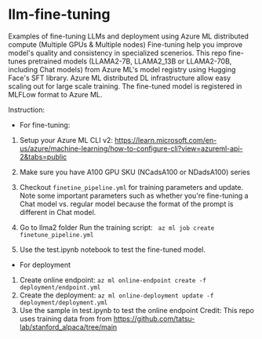# llm-fine-tuning
Examples of fine-tuning LLMs and deployment using Azure ML distributed compute (Multiple GPUs & Multiple nodes)
Fine-tuning help you improve model's quality and consistency in specialized scenerios.
This repo fine-tunes pretrained models (LLAMA2-7B, LLAMA2_13B or LLAMA2-70B, including Chat models) from Azure ML's model registry using Hugging Face's SFT library. Azure ML distributed DL infrastructure allow easy scaling out for large scale training. The fine-tuned model is registered in MLFLow format to Azure ML.

Instruction:
- For fine-tuning:
1. Setup your Azure ML CLI v2: https://learn.microsoft.com/en-us/azure/machine-learning/how-to-configure-cli?view=azureml-api-2&tabs=public
2. Make sure you have A100 GPU SKU (NCadsA100 or NDadsA100) series
3. Checkout ```finetine_pipeline.yml``` for training parameters and update. Note some important parameters such as whether you're fine-tuning a Chat model vs. regular model because the format of the prompt is different in Chat model.
4. Go to llma2 folder Run the training script: ``` az ml job create finetune_pipeline.yml```


5. Use the test.ipynb notebook to test the fine-tuned model.
- For deployment
1. Create online endpoint: ```az ml online-endpoint create -f deployment/endpoint.yml```
2. Create the deployment: ```az ml online-deployment update -f deployment/deployment.yml```
3. Use the sample in test.ipynb to test the online endpoint
Credit: 
This repo uses training data from from https://github.com/tatsu-lab/stanford_alpaca/tree/main
